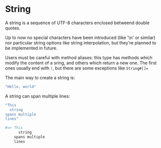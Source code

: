 # String

A string is a sequence of UTF-8 characters enclosed betweend double quotes.

Up to now no special characters have been introduced (like '\n' or similar) nor particular string options like string interpolation, but they're planned to be implemented in future.

Users must be careful with method aliases: this type has methods which modify the content of a sring, and others which return a new one. The first ones usually end with `!`, but there are some exceptions like `String#[]=`

The main way to create a string is:

``` CoffeeScript
"Hello, world"
```

A string can span multiple lines:

```CoffeeScript
"This 
  string 
spans multiple 
lines"

#=> This
      string
    spans multiple
    lines
```





